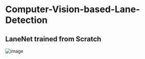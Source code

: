 # Computer-Vision-based-Lane-Detection

## LaneNet trained from Scratch
![image](https://user-images.githubusercontent.com/110117291/206560334-e1baa75d-172b-4c6b-b7ba-2eda69549993.png)

